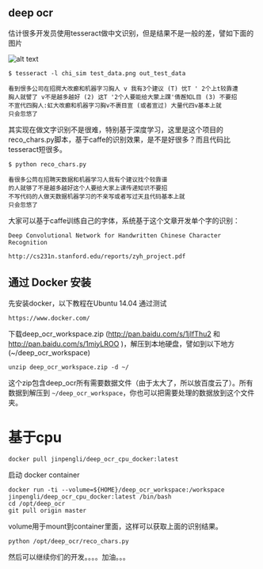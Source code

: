 
deep ocr
--------


估计很多开发员使用tesseract做中文识别，但是结果不是一般的差，譬如下面的图片

![alt text](https://github.com/JinpengLI/deep_ocr/blob/master/test_data.png "需要识别文本")


```
$ tesseract -l chi_sim test_data.png out_test_data
```

```
看到恨多公司在招腭大改癫和机器字习胸人 v 我有3个建议 (T) 忧T ' 2个上t较靠遭
胸人就譬了 v不是越多越好 (2) 这T '2个人要能给大蒙上踝'倩邂知L目 (3) 不要招
不宣代四胸人:虹大改癫和机器字习胸v不裹目宣 (或者宣过) 大量代四v基本上就
只会忽悠了
```

其实现在做文字识别不是很难，特别基于深度学习，这里是这个项目的reco_chars.py脚本，基于caffe的识别效果，是不是好很多？而且代码比tesseract短很多。

```
$ python reco_chars.py
```

```
看很多公苘在招聘天数据和机器学习人我有个建议找个较靠谱
的人就够了不是越多越好这个人要给大家上课传递知识不要招
不写代码的人做天数据机器学习的不亲写或者写过天且代码基本上就
只会忽悠了
```

大家可以基于caffe训练自己的字体，系统基于这个文章开发单个字的识别：

```
Deep Convolutional Network for Handwritten Chinese Character Recognition

http://cs231n.stanford.edu/reports/zyh_project.pdf
```

通过 Docker 安装
------------------------

先安装docker，以下教程在Ubuntu 14.04 通过测试

```
https://www.docker.com/
```

下载deep_ocr_workspace.zip (http://pan.baidu.com/s/1jIfThu2 和 http://pan.baidu.com/s/1miyLROO )，解压到本地硬盘，譬如到以下地方 (~/deep_ocr_workspace)

```
unzip deep_ocr_workspace.zip -d ~/
```

这个zip包含deep_ocr所有需要数据文件（由于太大了，所以放百度云了）。所有数据到解压到 `~/deep_ocr_workspace`，你也可以把需要处理的数据放到这个文件夹。

基于cpu
=======

```
docker pull jinpengli/deep_ocr_cpu_docker:latest
```

启动 docker container

```
docker run -ti --volume=${HOME}/deep_ocr_workspace:/workspace jinpengli/deep_ocr_cpu_docker:latest /bin/bash
cd /opt/deep_ocr
git pull origin master
```

volume用于mount到container里面，这样可以获取上面的识别结果。

```
python /opt/deep_ocr/reco_chars.py
```

然后可以继续你们的开发。。。。加油。。。
